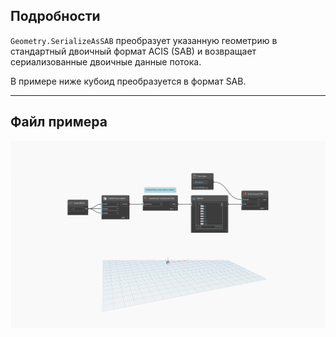 ## Подробности
`Geometry.SerializeAsSAB` преобразует указанную геометрию в стандартный двоичный формат ACIS (SAB) и возвращает сериализованные двоичные данные потока.

В примере ниже кубоид преобразуется в формат SAB.

___
## Файл примера

![Geometry.SerializeAsSAB](./Autodesk.DesignScript.Geometry.Geometry.SerializeAsSAB_img.jpg)
